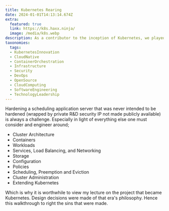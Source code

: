 ```yaml
---
title: Kubernetes Rearing
date: 2024-01-01T14:13:14.674Z
extra:
  featured: true
  link: https://k8s.haxx.ninja/
  image: /media/k8s.webp
description: As a contributor to the inception of Kubernetes, we played a pivotal role in revolutionizing container orchestration and cloud-native computing. From the early days of conceptualization to the project's maturation into a cornerstone of modern infrastructure, our efforts were driven by a relentless pursuit of innovation and excellence. Beyond shaping Kubernetes' core architecture and functionality, we dedicated ourselves to ensuring its success.  Through rigorous code reviews, architecture reviews, vulnerability assessments, and the implementation of best practices, we helped fortify Kubernetes against potential exploits, empowering organizations to deploy and manage their applications with confidence in multi-cloud environments. Our journey with Kubernetes is not just about technological advancement; it's a testament to the power of collaboration, perseverance, and the relentless pursuit of excellence in shaping the future of cloud computing.
taxonomies:
  tags:
  - KubernetesInnovation
  - CloudNative
  - ContainerOrchestration
  - Infrastructure
  - Security
  - DevOps
  - OpenSource
  - CloudComputing
  - SoftwareEngineering
  - TechnologyLeadership
---
```

Hardening a scheduling application server that was never intended to be hardened (wrapped by private R&D security IP not made publicly available) is always a challenge.  Especially in light of everything else one must consider and engineer around;

* Cluster Architecture
* Containers
* Workloads
* Services, Load Balancing, and Networking
* Storage
* Configuration
* Policies
* Scheduling, Preemption and Eviction
* Cluster Administration
* Extending Kubernetes

Which is why it is worthwhile to view my lecture on the project that became Kubernetes.  Design decisions were made of that era's philosophy.  Hence this walkthrough to right the sins that were made.